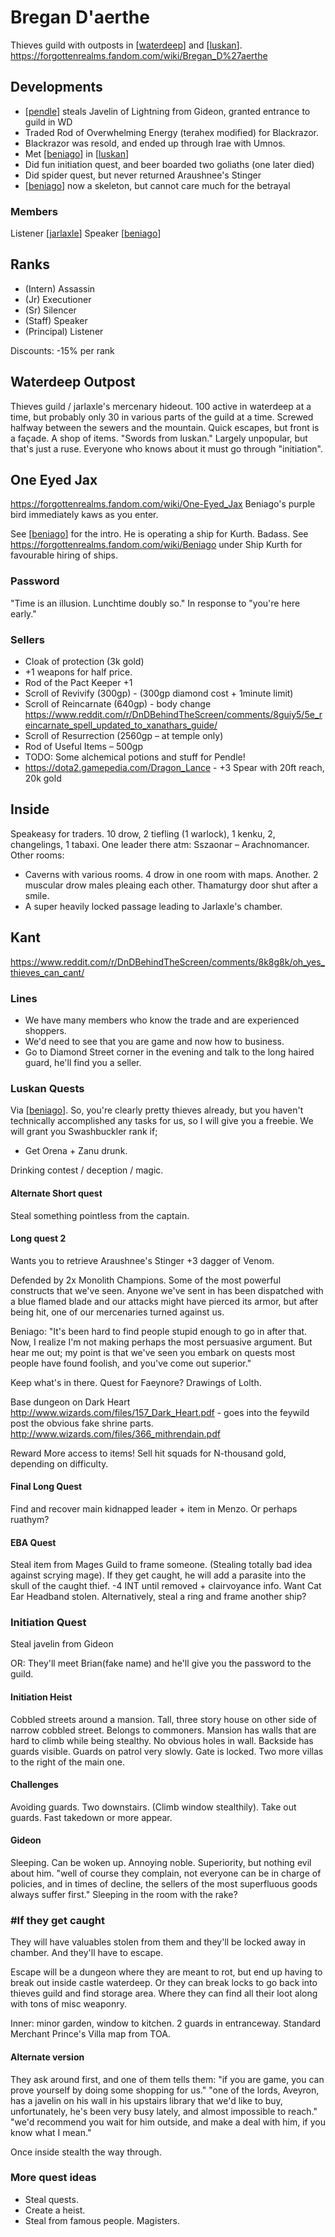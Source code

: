 # Bregan D'aerthe
Thieves guild with outposts in [[waterdeep]] and [[luskan]].
https://forgottenrealms.fandom.com/wiki/Bregan_D%27aerthe

## Developments
- [[pendle]] steals Javelin of Lightning from Gideon, granted entrance to guild in WD
- Traded Rod of Overwhelming Energy (terahex modified) for Blackrazor.
- Blackrazor was resold, and ended up through Irae with Umnos.
- Met [[beniago]] in [[luskan]]
- Did fun initiation quest, and beer boarded two goliaths (one later died)
- Did spider quest, but never returned Araushnee's Stinger
- [[beniago]] now a skeleton, but cannot care much for the betrayal

### Members
Listener [[jarlaxle]]
Speaker [[beniago]]

## Ranks
- (Intern) Assassin
- (Jr) Executioner
- (Sr) Silencer
- (Staff) Speaker
- (Principal) Listener

Discounts: -15% per rank

## Waterdeep Outpost
Thieves guild / jarlaxle's mercenary hideout. 100 active in waterdeep at a time, but probably only 30 in various parts of the guild at a time. Screwed halfway between the sewers and the mountain. Quick escapes, but front is a façade. A shop of items. "Swords from luskan." Largely unpopular, but that's just a ruse. Everyone who knows about it must go through "initiation".

## One Eyed Jax
https://forgottenrealms.fandom.com/wiki/One-Eyed_Jax
Beniago's purple bird immediately kaws as you enter.

See [[beniago]] for the intro. He is operating a ship for Kurth. Badass.
See https://forgottenrealms.fandom.com/wiki/Beniago under Ship Kurth for favourable hiring of ships.

### Password
"Time is an illusion. Lunchtime doubly so." In response to "you're here early."

### Sellers
- Cloak of protection (3k gold)
- +1 weapons for half price.
- Rod of the Pact Keeper +1
- Scroll of Revivify (300gp) - (300gp diamond cost + 1minute limit)
- Scroll of Reincarnate (640gp) - body change https://www.reddit.com/r/DnDBehindTheScreen/comments/8guiy5/5e_reincarnate_spell_updated_to_xanathars_guide/
- Scroll of Resurrection (2560gp – at temple only)
- Rod of Useful Items – 500gp
- TODO: Some alchemical potions and stuff for Pendle!
- https://dota2.gamepedia.com/Dragon_Lance - +3 Spear with 20ft reach, 20k gold

## Inside
Speakeasy for traders. 10 drow, 2 tiefling (1 warlock), 1 kenku, 2, changelings, 1 tabaxi.
One leader there atm: Sszaonar – Arachnomancer.
Other rooms:
- Caverns with various rooms. 4 drow in one room with maps. Another. 2 muscular drow males pleaing each other. Thamaturgy door shut after a smile.
- A super heavily locked passage leading to Jarlaxle's chamber.

## Kant
https://www.reddit.com/r/DnDBehindTheScreen/comments/8k8g8k/oh_yes_thieves_can_cant/

### Lines
- We have many members who know the trade and are experienced shoppers.
- We'd need to see that you are game and now how to business.
- Go to Diamond Street corner in the evening and talk to the long haired guard, he'll find you a seller.

### Luskan Quests
Via [[beniago]].
So, you're clearly pretty thieves already, but you haven't technically accomplished any tasks for us, so I will give you a freebie. We will grant you Swashbuckler rank if;
- Get Orena + Zanu drunk.

Drinking contest / deception / magic.

#### Alternate Short quest
Steal something pointless from the captain.

#### Long quest 2
Wants you to retrieve Araushnee's Stinger +3 dagger of Venom.

Defended by 2x Monolith Champions. Some of the most powerful constructs that we've seen. Anyone we've sent in has been dispatched with a blue flamed blade and our attacks might have pierced its armor, but after being hit, one of our mercenaries turned against us.

Beniago: "It's been hard to find people stupid enough to go in after that. Now, I realize I'm not making perhaps the most persuasive argument. But hear me out; my point is that we've seen you embark on quests most people have found foolish, and you've come out superior."

Keep what's in there. Quest for Faeynore? Drawings of Lolth.

Base dungeon on Dark Heart http://www.wizards.com/files/157_Dark_Heart.pdf - goes into the feywild post the obvious fake shrine parts.
http://www.wizards.com/files/366_mithrendain.pdf

Reward
More access to items!
Sell hit squads for N-thousand gold, depending on difficulty.

#### Final Long Quest
Find and recover main kidnapped leader + item in Menzo.
Or perhaps ruathym?

#### EBA Quest
Steal item from Mages Guild to frame someone. (Stealing totally bad idea against scrying mage).
If they get caught, he will add a parasite into the skull of the caught thief. -4 INT until removed + clairvoyance info. Want Cat Ear Headband stolen.
Alternatively, steal a ring and frame another ship?

### Initiation Quest
Steal javelin from Gideon

OR:
They'll meet Brian(fake name) and he'll give you the password to the guild.

#### Initiation Heist
Cobbled streets around a mansion. Tall, three story house on other side of narrow cobbled street. Belongs to commoners. Mansion has walls that are hard to climb while being stealthy. No obvious holes in wall. Backside has guards visible. Guards on patrol very slowly. Gate is locked. Two more villas to the right of the main one.

#### Challenges
Avoiding guards. Two downstairs. (Climb window stealthily).
Take out guards. Fast takedown or more appear.

#### Gideon
Sleeping. Can be woken up. Annoying noble. Superiority, but nothing evil about him.
"well of course they complain, not everyone can be in charge of policies, and in times of decline, the sellers of the most superfluous goods always suffer first."
Sleeping in the room with the rake?

### #If they get caught
They will have valuables stolen from them and they'll be locked away in chamber. And they'll have to escape.

Escape will be a dungeon where they are meant to rot, but end up having to break out inside castle waterdeep.
Or they can break locks to go back into thieves guild and find storage area. Where they can find all their loot along with tons of misc weaponry.

Inner: minor garden, window to kitchen. 2 guards in entranceway.
Standard Merchant Prince's Villa map from TOA.

#### Alternate version
They ask around first, and one of them tells them:
"if you are game, you can prove yourself by doing some shopping for us."
"one of the lords, Aveyron, has a javelin on his wall in his upstairs library that we'd like to buy, unfortunately, he's been very busy lately, and almost impossible to reach."
"we'd recommend you wait for him outside, and make a deal with him, if you know what I mean."

Once inside stealth the way through.

### More quest ideas
- Steal quests.
- Create a heist.
- Steal from famous people. Magisters.

[//begin]: # "Autogenerated link references for markdown compatibility"
[waterdeep]: ../coast/waterdeep "Waterdeep"
[luskan]: ../north/luskan "Luskan"
[pendle]: ../pcs/pendle "Pendleblip"
[beniago]: ../npcs/beniago "Beniago"
[jarlaxle]: ../npcs/jarlaxle "Jarlaxle"
[//end]: # "Autogenerated link references"
